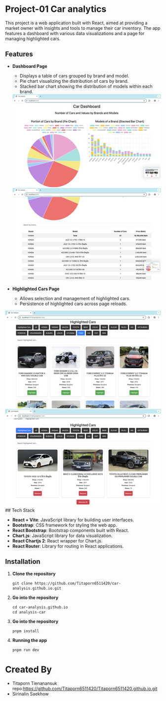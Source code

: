 # Project-01 Car analytics
This project is a web application built with React, aimed at providing a market owner with insights and tools to manage their car inventory. The app features a dashboard with various data visualizations and a page for managing highlighted cars.


## Features

- **Dashboard Page**
  - Displays a table of cars grouped by brand and model.
  - Pie chart visualizing the distribution of cars by brand.
  - Stacked bar chart showing the distribution of models within each brand.
  <img src='./web pic/dashboard.png'>
  <img src='./web pic/table.png'>

- **Highlighted Cars Page**
  - Allows selection and management of highlighted cars.
  - Persistence of highlighted cars across page reloads.
 <img src='./web pic/hl1.png'>
 <img src='./web pic/hl2.png'>
## Tech Stack

- **React + Vite**: JavaScript library for building user interfaces.
- **Bootstrap**: CSS framework for styling the web app.
- **React Bootstrap**: Bootstrap components built with React.
- **Chart.js**: JavaScript library for data visualization.
- **React Chartjs 2**: React wrapper for Chart.js.
- **React Router**: Library for routing in React applications.

## Installation

1. **Clone the repository**
   ```
   git clone https://github.com/Titaporn6511420/car-analysis.github.io.git
   ```
   
2. **Go into the repository**
   
    ```
    cd car-analysis.github.io
    cd analysis-car
    ```
3. **Go into the repository**

    ```
    pnpm install
    ```

4. **Running the app**

    ```
    pnpm run dev
    ```

# Created By
- Titaporn Tienanansuk repo:https://github.com/Titaporn6511420/Titaporn6511420.github.io.git
- Sirinalin Saekhow
